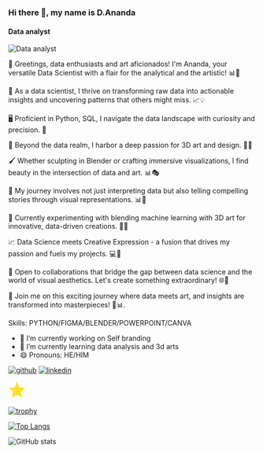 ### Hi there 👋, my name is D.Ananda
#### Data analyst
![Data analyst](https://media.licdn.com/dms/image/D5616AQEL8ifdnFrD7g/profile-displaybackgroundimage-shrink_350_1400/0/1700751939924?e=1709769600&v=beta&t=fezIQp9w9AvWFliXTmSN6mGRAiAt4yAYI4ovVmOHJKA)


👋 Greetings, data enthusiasts and art aficionados! I'm Ananda, your versatile Data Scientist with a flair for the analytical and the artistic! 📊🎨

🧠 As a data scientist, I thrive on transforming raw data into actionable insights and uncovering patterns that others might miss. 📈💡

🖥️ Proficient in Python, SQL, I navigate the data landscape with curiosity and precision. 🚀

🌌 Beyond the data realm, I harbor a deep passion for 3D art and design. 🎨✨

🖌️ Whether sculpting in Blender or crafting immersive visualizations, I find beauty in the intersection of data and art. 📊🎭

🌟 My journey involves not just interpreting data but also telling compelling stories through visual representations. 📊📖

🚀 Currently experimenting with blending machine learning with 3D art for innovative, data-driven creations. 🤖🎨

📈 Data Science meets Creative Expression - a fusion that drives my passion and fuels my projects. 💻🎨

🤝 Open to collaborations that bridge the gap between data science and the world of visual aesthetics. Let's create something extraordinary! 🌐💬

🌈 Join me on this exciting journey where data meets art, and insights are transformed into masterpieces! 🚀📊.

Skills: PYTHON/FIGMA/BLENDER/POWERPOINT/CANVA

- 🔭 I’m currently working on Self branding 
- 🌱 I’m currently learning data analysis and 3d arts 
- 😄 Pronouns: HE/HIM 


[<img src='https://cdn.jsdelivr.net/npm/simple-icons@3.0.1/icons/github.svg' alt='github' height='40'>](https://github.com/Bottleneck44)  [<img src='https://cdn.jsdelivr.net/npm/simple-icons@3.0.1/icons/linkedin.svg' alt='linkedin' height='40'>](www.linkedin.com/in/d-ananda-98b7b5249)  

<a href='https://stars.github.com/'><img src='https://raw.githubusercontent.com/acervenky/animated-github-badges/master/assets/starbadge.gif' width='35' height='35'></a> 

[![trophy](https://github-profile-trophy.vercel.app/?username=Bottleneck44)](https://github.com/ryo-ma/github-profile-trophy)

[![Top Langs](https://github-readme-stats.vercel.app/api/top-langs/?username=Bottleneck44)](https://github.com/anuraghazra/github-readme-stats)

![GitHub stats](https://github-readme-stats.vercel.app/api?username=Bottleneck44&show_icons=true&count_private=true)  




